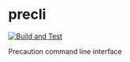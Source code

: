 # precli

[![Build and Test](https://github.com/securesauce/precli/actions/workflows/unit-test.yml/badge.svg?branch=main)](https://github.com/securesauce/precli/actions/workflows/unit-test.yml)

Precaution command line interface
